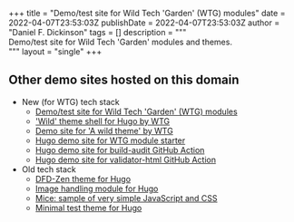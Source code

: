 +++
title = "Demo/test site for Wild Tech 'Garden' (WTG) modules"
date = 2022-04-07T23:53:03Z
publishDate = 2022-04-07T23:53:03Z
author = "Daniel F. Dickinson"
tags = []
description = """\
Demo/test site for Wild Tech 'Garden' modules and themes. \
"""
layout = "single"
+++

## Other demo sites hosted on this domain

* New (for WTG) tech stack
	* [Demo/test site for Wild Tech 'Garden' (WTG) modules](https://www.wtg-demos.ca/)
	* ['Wild' theme shell for Hugo by WTG](https://www.wild-theme-shell.wtg-demos.ca/)
	* [Demo site for 'A wild theme' by WTG](https://www.a-wild-theme.wtg-demos.ca/)
	* [Hugo demo site for WTG module starter](https://www.module-starter.wtg-demos.ca/)
	* [Hugo demo site for build-audit GitHub Action](https://www.audit-build-action-default.wtg-demos.ca/)
	* [Hugo demo site for validator-html GitHub Action](https://www.validator-html-action.wtg-demos.ca/)
* Old tech stack
	* [DFD-Zen theme for Hugo](https://www.zen-theme-hugo-wtg.wtg-demos.ca/)
	* [Image handling module for Hugo](https://www.image-handling-mod.wtg-demos.ca/)
	* [Mice: sample of very simple JavaScript and CSS](https://www.mice.wtg-demos.ca/)
	* [Minimal test theme for Hugo](https://www.minimal-test-theme.wtg-demos.ca/)
